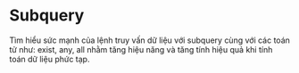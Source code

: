 # Subquery

Tìm hiểu sức mạnh của lệnh truy vấn dữ liệu với subquery cùng với các toán tử như: exist, any, all nhằm tăng hiệu năng và tăng tính hiệu quả khi tính toán dữ liệu phức tạp.